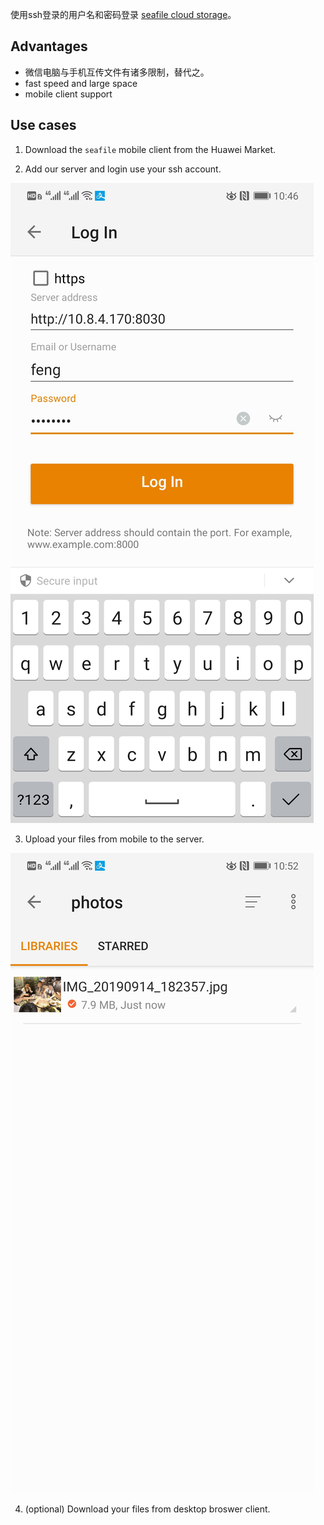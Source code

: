 使用ssh登录的用户名和密码登录 [seafile cloud storage](http://10.8.4.170:8030/)。


## Advantages

* 微信电脑与手机互传文件有诸多限制，替代之。
* fast speed and large space
* mobile client support

## Use cases

1. Download the `seafile` mobile client from the Huawei Market.

2. Add our server and login use your ssh account.

![login](./images/seafile-android-1.jpg)

3. Upload your files from mobile to the server.

![upload](./images/seafile-android-2.jpg)

4. (optional) Download your files from desktop broswer client.